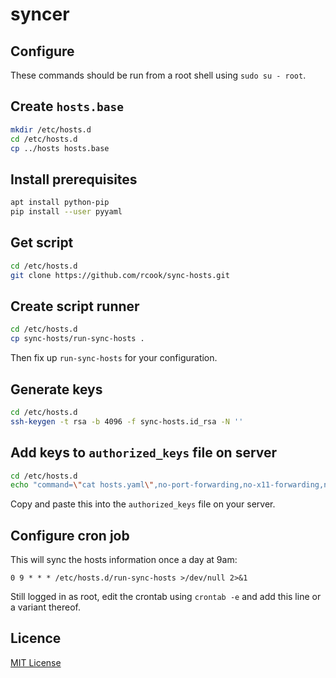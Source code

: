 # syncer

## Configure

These commands should be run from a root shell using `sudo su - root`.

## Create `hosts.base`

```bash
mkdir /etc/hosts.d
cd /etc/hosts.d
cp ../hosts hosts.base
```

## Install prerequisites

```bash
apt install python-pip
pip install --user pyyaml
```

## Get script

```bash
cd /etc/hosts.d
git clone https://github.com/rcook/sync-hosts.git
```

## Create script runner

```bash
cd /etc/hosts.d
cp sync-hosts/run-sync-hosts .
```

Then fix up `run-sync-hosts` for your configuration.

## Generate keys

```bash
cd /etc/hosts.d
ssh-keygen -t rsa -b 4096 -f sync-hosts.id_rsa -N ''
```

## Add keys to `authorized_keys` file on server

```bash
cd /etc/hosts.d
echo "command=\"cat hosts.yaml\",no-port-forwarding,no-x11-forwarding,no-agent-forwarding $(cat sync-hosts.id_rsa.pub)"
```

Copy and paste this into the `authorized_keys` file on your server.

## Configure cron job

This will sync the hosts information once a day at 9am:

```cron
0 9 * * * /etc/hosts.d/run-sync-hosts >/dev/null 2>&1
```

Still logged in as root, edit the crontab using `crontab -e` and add this line or a variant thereof.

## Licence

[MIT License][licence]

[licence]: LICENSE
